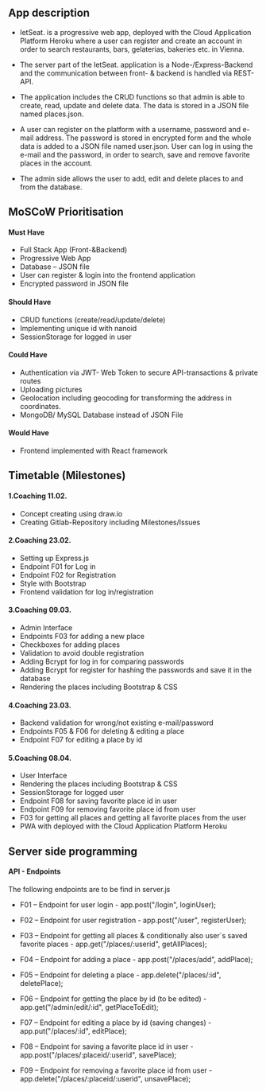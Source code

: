 ## App description

- letSeat. is a progressive web app, deployed with the Cloud Application Platform Heroku where a user can register and create an account in order to search restaurants, bars, gelaterias, bakeries etc. in Vienna.

- The server part of the letSeat. application is a Node-/Express-Backend and the communication between front- & backend is handled via REST-API. 

- The application includes the CRUD functions so that admin is able to create, read, update and delete data. The data is stored in a JSON file named places.json.

- A user can register on the platform with a username, password and e-mail address. The password is stored in encrypted form and the whole data is added to a JSON file named user.json. User can log in using the e-mail and the password, in order to search, save and remove favorite places in the account. 

- The admin side allows the user to add, edit and delete places to and from the database. 


## MoSCoW Prioritisation 

#### Must Have
- Full Stack App (Front-&Backend)
- Progressive Web App 
- Database – JSON file
- User can register & login into the frontend application
- Encrypted password in JSON file

#### Should Have
- CRUD functions (create/read/update/delete)
- Implementing unique id with nanoid
- SessionStorage for logged in user

#### Could Have
- Authentication via JWT- Web Token to secure API-transactions & private routes
- Uploading pictures
- Geolocation including geocoding for transforming the address in coordinates.
- MongoDB/ MySQL Database instead of JSON File

#### Would Have 
- Frontend implemented with React framework



## Timetable (Milestones)

#### 1.Coaching 11.02.
- Concept creating using draw.io 
- Creating Gitlab-Repository including Milestones/Issues

#### 2.Coaching 23.02.
- Setting up Express.js 
- Endpoint F01 for Log in 
- Endpoint F02 for Registration 
- Style with Bootstrap 
- Frontend validation for log in/registration


#### 3.Coaching 09.03. 
- Admin Interface 
- Endpoints F03 for adding a new place 
- Checkboxes for adding places 
- Validation to avoid double registration 
- Adding Bcrypt for log in for comparing passwords 
- Adding Bcrypt for register for hashing the passwords and save it in the database
- Rendering the places including Bootstrap & CSS


#### 4.Coaching 23.03.
- Backend validation for wrong/not existing e-mail/password
- Endpoints F05 & F06 for deleting & editing a place 
- Endpoint F07 for editing a place by id 

#### 5.Coaching 08.04.
- User Interface 
- Rendering the places including Bootstrap & CSS
- SessionStorage for logged user
- Endpoint F08 for saving favorite place id in user
- Endpoint F09 for removing favorite place id from user 
- F03 for getting all places and getting all favorite places from the user 
- PWA with deployed with the Cloud Application Platform Heroku


## Server side programming 

#### API - Endpoints 
The following endpoints are to be find in server.js

* F01 – Endpoint for user login - 
app.post("/login", loginUser);

* F02 – Endpoint for user registration - 
app.post("/user", registerUser);

* F03 – Endpoint for getting all places & conditionally also user´s saved favorite places - 
app.get("/places/:userid", getAllPlaces);

* F04 – Endpoint for adding a place - 
app.post("/places/add", addPlace);

* F05 – Endpoint for deleting a place - 
app.delete("/places/:id", deletePlace);
 
* F06 – Endpoint for getting the place by id (to be edited) - 
app.get("/admin/edit/:id", getPlaceToEdit);

* F07 – Endpoint for editing a place by id (saving changes) - 
app.put("/places/:id", editPlace);

* F08 – Endpoint for saving a favorite place id in user - 
app.post("/places/:placeid/:userid", savePlace);

* F09 – Endpoint for removing a favorite place id from user - 
app.delete("/places/:placeid/:userid", unsavePlace);